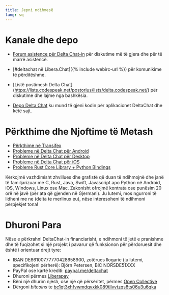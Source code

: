 ```yaml
---
title: Jepni ndihmesë
lang: sq
---
```


# Kanale dhe depo

- [Forum asistence për Delta Chat-in](https://support.delta.chat) për
  diskutime më të gjera dhe për të marrë asistencë.

- [#deltachat në Libera.Chat]({% include webirc-url %}) për komunikime të përditëshme.

- [Listë postimesh Delta Chat]
  (https://lists.codespeak.net/postorius/lists/delta.codespeak.net/) 
  për diskutime dhe lajme nga bashkësia.

- [Depo Delta Chat](https://github.com/deltachat/) ku mund të gjeni 
 kodin për aplikacionet DeltaChat dhe këtë sajt.

# Përkthime dhe Njoftime të Metash 

- [Përkthime në Transifex](https://www.transifex.com/delta-chat/public/)
- [Probleme në Delta Chat për Android](https://github.com/deltachat/deltachat-android/issues)
- [Probleme në Delta Chat për Desktop](https://github.com/deltachat/deltachat-desktop/issues)
- [Probleme në Delta Chat për iOS](https://github.com/deltachat/deltachat-ios/issues)
- [Probleme Rust Core Library + Python Bindings](https://github.com/deltachat/deltachat-core-rust/issues)

Kërkojmë vazhdimisht zhvillues dhe grafistë që duan të ndihmojnë dhe janë të familjarizuar me 
C, Rust, Java, Swift, Javascript apo Python në Android, iOS, Windows, Linux ose Mac.
Zakonisht ofrojmë kontrata ose punësim 20 orë në javë (për ata që gjenden në Gjermani). 
Ju lutemi, mos ngurroni të lidheni me ne (delta te merlinux eu), nëse interesoheni të ndihmoni përpjekjet tona!


# Dhuroni Para 

Nëse e përkrahni DeltaChat-in financiarisht, e ndihmoni të jetë e pranishme dhe të fuqizohet si një projekt i pavarur që funksionon për përdoruesit dhe është i orientuar drejt tyre: 

- IBAN DE86100777770428658900, zotërues llogarie (ju lutemi, specifikojeni përherë): Björn Petersen, BIC NORSDE51XXX
- PayPal ose kartë krediti: [paypal.me/deltachat](https://paypal.me/deltachat/20)
- Dhuroni përmes [Liberapay](https://liberapay.com/delta.chat/)
- Bëni një dhurim njësh, ose një që përsëritet, përmes [Open Collective](https://opencollective.com/delta-chat/donate)
- Dërgoni <em>bitcoins</em> te [bc1qt3xhfvwmdqvxkk089tllvvtzqs8ts06u3u6qka](bitcoin:bc1qt3xhfvwmdqvxkk089tllvvtzqs8ts06u3u6qka)

